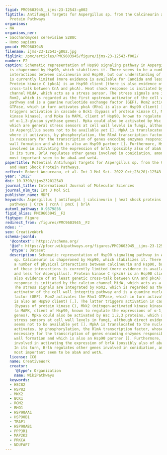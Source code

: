 ```yaml
---
figid: PMC9603945__ijms-23-12543-g002
figtitle: Antifungal Targets for Aspergillus sp. from the Calcineurin and Heat Shock
  Protein Pathways
organisms:
- NA
organisms_ner:
- Saccharomyces cerevisiae S288C
- Homo sapiens
pmcid: PMC9603945
filename: ijms-23-12543-g002.jpg
figlink: /pmc/articles/PMC9603945/figure/ijms-23-12543-f002/
number: F2
caption: Schematic representation of Hsp90 signaling pathway in Aspergillus sp. Calcineurin
  is chaperoned by Hsp90, which stabilizes it. There seems to be a number of physical
  interactions between calcineurin and Hsp90, but our understanding of these interactions
  is currently limited (more evidence is available for Candida and less for Aspergillus).
  Protein kinase C (pkcA) is an Hsp90 client (there is also evidence of at least genetic
  cross-talk between CnA and pkcA). Heat shock response is initiated by the calcium
  channel MidA, which acts as a stress sensor. The stress signals are integrated by
  Rom2, which is regarded as the first upstream activator of the cell wall integrity
  pathway and is a guanine nucleotide exchange factor (GEF). Rom2 activates the Rho1
  GTPase, which in turn activates pkcA (Rho1 is also an Hsp90 client) [,]. The latter
  triggers activation in cascade o Bck1 (bypass of protein kinase C), Mkk2 (mitogen-activated
  kinase kinase), and Mpka (a MAPK, client of Hsp90, known to regulate the expressions
  of α-1,3-glucan synthase genes). Mpka could also be activated by Wsc 1,2,3 proteins,
  which are general stress sensors at cell wall levels in fungi, although direct evidence
  in Aspergillus seems not to be available yet []. MpkA is translocated to the nucleus,
  where it activates, by phosphorylation, the RlmA transcription factor, whose activity
  is necessary for the transcription of genes encoding enzymes responsible for cell
  wall formation and which is also an Hsp90 partner []. Furthermore, Hsp90 is somehow
  involved in activating the expression of brlA (possibly also of abaA and wetA).
  In its turn, BrlA regulates other genes involved in conidiation, among which the
  most important seem to be abaA and wetA.
papertitle: Potential Antifungal Targets for Aspergillus sp. from the Calcineurin
  and Heat Shock Protein Pathways.
reftext: Robert Ancuceanu, et al. Int J Mol Sci. 2022 Oct;23(20):12543.
year: '2022'
doi: 10.3390/ijms232012543
journal_title: International Journal of Molecular Sciences
journal_nlm_ta: Int J Mol Sci
publisher_name: MDPI
keywords: Aspergillus | antifungal | calcineurin | heat shock proteins | signaling
  pathways | CrzA | rcnA | pmcC | brlA
automl_pathway: 0.9379856
figid_alias: PMC9603945__F2
figtype: Figure
redirect_from: /figures/PMC9603945__F2
ndex: ''
seo: CreativeWork
schema-jsonld:
  '@context': https://schema.org/
  '@id': https://pfocr.wikipathways.org/figures/PMC9603945__ijms-23-12543-g002.html
  '@type': Dataset
  description: Schematic representation of Hsp90 signaling pathway in Aspergillus
    sp. Calcineurin is chaperoned by Hsp90, which stabilizes it. There seems to be
    a number of physical interactions between calcineurin and Hsp90, but our understanding
    of these interactions is currently limited (more evidence is available for Candida
    and less for Aspergillus). Protein kinase C (pkcA) is an Hsp90 client (there is
    also evidence of at least genetic cross-talk between CnA and pkcA). Heat shock
    response is initiated by the calcium channel MidA, which acts as a stress sensor.
    The stress signals are integrated by Rom2, which is regarded as the first upstream
    activator of the cell wall integrity pathway and is a guanine nucleotide exchange
    factor (GEF). Rom2 activates the Rho1 GTPase, which in turn activates pkcA (Rho1
    is also an Hsp90 client) [,]. The latter triggers activation in cascade o Bck1
    (bypass of protein kinase C), Mkk2 (mitogen-activated kinase kinase), and Mpka
    (a MAPK, client of Hsp90, known to regulate the expressions of α-1,3-glucan synthase
    genes). Mpka could also be activated by Wsc 1,2,3 proteins, which are general
    stress sensors at cell wall levels in fungi, although direct evidence in Aspergillus
    seems not to be available yet []. MpkA is translocated to the nucleus, where it
    activates, by phosphorylation, the RlmA transcription factor, whose activity is
    necessary for the transcription of genes encoding enzymes responsible for cell
    wall formation and which is also an Hsp90 partner []. Furthermore, Hsp90 is somehow
    involved in activating the expression of brlA (possibly also of abaA and wetA).
    In its turn, BrlA regulates other genes involved in conidiation, among which the
    most important seem to be abaA and wetA.
  license: CC0
  name: CreativeWork
  creator:
    '@type': Organization
    name: WikiPathways
  keywords:
  - HSC82
  - HSP82
  - MKK2
  - BCK1
  - ROM2
  - RHO1
  - HSP90AA1
  - HSP90B1
  - TRAP1
  - HSP90AB1
  - PPP3R1
  - MAP2K2
  - PRKCA
  - NDUFAF7
---
```

